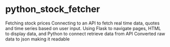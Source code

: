 # python_stock_fetcher
Fetching stock prices
Connecting to an API to fetch real time data, quotes and time series based on user input.
Using Flask to navigate pages, HTML to display data, and Python to connect retrieve data from API
Converted raw data to json making it readable
